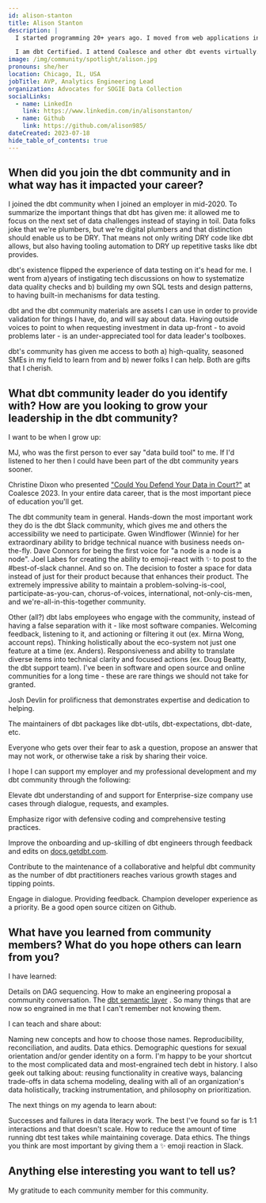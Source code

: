 ```yaml
---
id: alison-stanton
title: Alison Stanton
description: |
  I started programming 20+ years ago. I moved from web applications into transforming data and business intelligence reporting because it's both hard and useful. The majority of my career has been engineering for SaaS companies. For my last few positions I've been brought in to transition larger, older companies to a modern data platform and ways of thinking.

  I am dbt Certified. I attend Coalesce and other dbt events virtually. I speak up in <a href="https://www.getdbt.com/community/join-the-community" rel="noopener noreferrer" target="_blank">dbt Slack</a> and on the dbt-core, dbt-redshift, and dbt-sqlserver repositories. dbt Slack is my happy place, especially #advice-for-dbt-power-users. I care a lot about the dbt documentation and dbt doc.
image: /img/community/spotlight/alison.jpg
pronouns: she/her
location: Chicago, IL, USA
jobTitle: AVP, Analytics Engineering Lead
organization: Advocates for SOGIE Data Collection
socialLinks:
  - name: LinkedIn
    link: https://www.linkedin.com/in/alisonstanton/
  - name: Github
    link: https://github.com/alison985/
dateCreated: 2023-07-18
hide_table_of_contents: true
---
```


## When did you join the dbt community and in what way has it impacted your career?

I joined the dbt community when I joined an employer in mid-2020. To summarize the important things that dbt has given me: it allowed me to focus on the next set of data challenges instead of staying in toil. Data folks joke that we're plumbers, but we're digital plumbers and that distinction should enable us to be DRY. That means not only writing DRY code like dbt allows, but also having tooling automation to DRY up repetitive tasks like dbt provides.

dbt's existence flipped the experience of data testing on it's head for me. I went from a)years of instigating tech discussions on how to systematize data quality checks and b) building my own SQL tests and design patterns, to having built-in mechanisms for data testing.

dbt and the dbt community materials are assets I can use in order to provide validation for things I have, do, and will say about data. Having outside voices to point to when requesting investment in data up-front - to avoid problems later - is an under-appreciated tool for data leader's toolboxes.

dbt's community has given me access to both a) high-quality, seasoned SMEs in my field to learn from and b) newer folks I can help. Both are gifts that I cherish.

## What dbt community leader do you identify with? How are you looking to grow your leadership in the dbt community?

I want to be when I grow up:

MJ, who was the first person to ever say "data build tool" to me. If I'd listened to her then I could have been part of the dbt community years sooner.

Christine Dixon who presented <a href="https://www.youtube.com/watch?v=vD6IrGtxNAM" rel="noopener noreferrer" target="_blank">"Could You Defend Your Data in Court?"</a> at Coalesce 2023. In your entire data career, that is the most important piece of education you'll get.

The dbt community team in general. Hands-down the most important work they do is the dbt Slack community, which gives me and others the accessibility we need to participate. Gwen Windflower (Winnie) for her extraordinary ability to bridge technical nuance with business needs on-the-fly. Dave Connors for being the first voice for "a node is a node is a node". Joel Labes for creating the ability to emoji-react with :sparkles: to post to the #best-of-slack channel. And so on. The decision to foster a space for data instead of just for their product because that enhances their product. The extremely impressive ability to maintain a problem-solving-is-cool, participate-as-you-can, chorus-of-voices, international, not-only-cis-men, and we're-all-in-this-together community.

Other (all?) dbt labs employees who engage with the community, instead of having a false separation with it - like most software companies. Welcoming feedback, listening to it, and actioning or filtering it out (ex. Mirna Wong, account reps). Thinking holistically about the eco-system not just one feature at a time (ex. Anders). Responsiveness and ability to translate diverse items into technical clarity and focused actions (ex. Doug Beatty, the dbt support team). I've been in software and open source and online communities for a long time - these are rare things we should not take for granted.

Josh Devlin for prolificness that demonstrates expertise and dedication to helping.

The maintainers of dbt packages like dbt-utils, dbt-expectations, dbt-date, etc.

Everyone who gets over their fear to ask a question, propose an answer that may not work, or otherwise take a risk by sharing their voice.

I hope I can support my employer and my professional development and my dbt community through the following:

Elevate dbt understanding of and support for Enterprise-size company use cases through dialogue, requests, and examples.

Emphasize rigor with defensive coding and comprehensive testing practices.

Improve the onboarding and up-skilling of dbt engineers through feedback and edits on <a href="https://docs.getdbt.com/" rel="noopener noreferrer" target="_blank">docs.getdbt.com</a>.

Contribute to the maintenance of a collaborative and helpful dbt community as the number of dbt practitioners reaches various growth stages and tipping points.

Engage in dialogue. Providing feedback. Champion developer experience as a priority. Be a good open source citizen on Github.

## What have you learned from community members? What do you hope others can learn from you?

I have learned:

Details on DAG sequencing.
How to make an engineering proposal a community conversation.
The <a href="https://www.getdbt.com/product/semantic-layer" rel="noopener noreferrer" target="_blank">dbt semantic layer</a>
.
So many things that are now so engrained in me that I can't remember not knowing them.

I can teach and share about:

Naming new concepts and how to choose those names.
Reproducibility, reconciliation, and audits.
Data ethics.
Demographic questions for sexual orientation and/or gender identity on a form. I'm happy to be your shortcut to the most complicated data and most-engrained tech debt in history.
I also geek out talking about: reusing functionality in creative ways, balancing trade-offs in data schema modeling, dealing with all of an organization's data holistically, tracking instrumentation, and philosophy on prioritization.

The next things on my agenda to learn about:

Successes and failures in data literacy work. The best I've found so far is 1:1 interactions and that doesn't scale.
How to reduce the amount of time running dbt test takes while maintaining coverage.
Data ethics.
The things you think are most important by giving them a :sparkles: emoji reaction in Slack.

## Anything else interesting you want to tell us?

My gratitude to each community member for this community.
